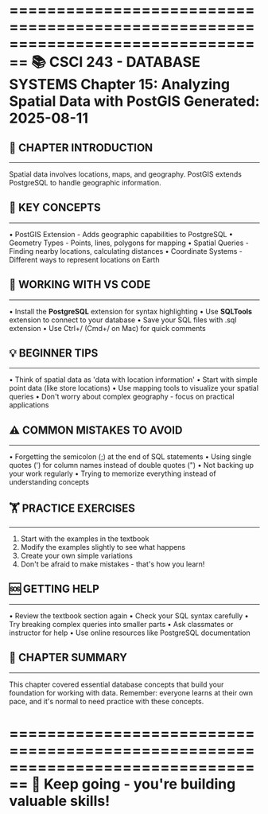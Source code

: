 ================================================================================
📚 CSCI 243 - DATABASE SYSTEMS
Chapter 15: Analyzing Spatial Data with PostGIS
Generated: 2025-08-11
================================================================================

## 🎯 CHAPTER INTRODUCTION
----------------------------------------
Spatial data involves locations, maps, and geography. PostGIS extends
PostgreSQL to handle geographic information.

## 🔑 KEY CONCEPTS
----------------------------------------
• PostGIS Extension - Adds geographic capabilities to PostgreSQL
• Geometry Types - Points, lines, polygons for mapping
• Spatial Queries - Finding nearby locations, calculating distances
• Coordinate Systems - Different ways to represent locations on Earth

## 🔧 WORKING WITH VS CODE
----------------------------------------
• Install the **PostgreSQL** extension for syntax highlighting
• Use **SQLTools** extension to connect to your database
• Save your SQL files with .sql extension
• Use Ctrl+/ (Cmd+/ on Mac) for quick comments

## 💡 BEGINNER TIPS
----------------------------------------
• Think of spatial data as 'data with location information'
• Start with simple point data (like store locations)
• Use mapping tools to visualize your spatial queries
• Don't worry about complex geography - focus on practical applications

## ⚠️ COMMON MISTAKES TO AVOID
----------------------------------------
• Forgetting the semicolon (;) at the end of SQL statements
• Using single quotes (') for column names instead of double quotes (")
• Not backing up your work regularly
• Trying to memorize everything instead of understanding concepts

## 🏋️ PRACTICE EXERCISES
----------------------------------------
1. Start with the examples in the textbook
2. Modify the examples slightly to see what happens
3. Create your own simple variations
4. Don't be afraid to make mistakes - that's how you learn!

## 🆘 GETTING HELP
----------------------------------------
• Review the textbook section again
• Check your SQL syntax carefully
• Try breaking complex queries into smaller parts
• Ask classmates or instructor for help
• Use online resources like PostgreSQL documentation

## 📝 CHAPTER SUMMARY
----------------------------------------
This chapter covered essential database concepts that build your foundation
for working with data. Remember: everyone learns at their own pace, and
it's normal to need practice with these concepts.

================================================================================
🎉 Keep going - you're building valuable skills!
================================================================================